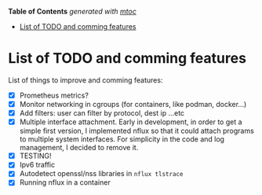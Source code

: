 <!-- START OF TOC !DO NOT EDIT THIS CONTENT MANUALLY-->
**Table of Contents**  *generated with [mtoc](https://github.com/containerscrew/mtoc)*
- [List of TODO and comming features](#list-of-todo-and-comming-features)
<!-- END OF TOC -->
# List of TODO and comming features

List of things to improve and comming features:

- [X] Prometheus metrics?
- [X] Monitor networking in cgroups (for containers, like podman, docker...)
- [X] Add filters: user can filter by protocol, dest ip ...etc
- [X] Multiple interface attachment. Early in development, in order to get a simple first version, I implemented nflux so that it could attach programs to multiple system interfaces. For simplicity in the code and log management, I decided to remove it.
- [X] TESTING!
- [X] Ipv6 traffic
- [X] Autodetect openssl/nss libraries in `nflux tlstrace`
- [X] Running nflux in a container
